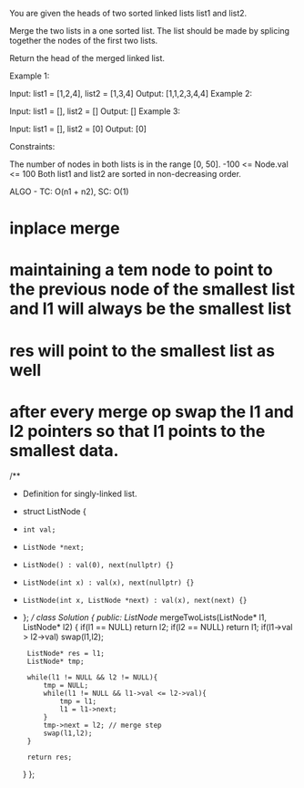 You are given the heads of two sorted linked lists list1 and list2.

Merge the two lists in a one sorted list. The list should be made by splicing together the nodes of the first two lists.

Return the head of the merged linked list.

 

Example 1:


Input: list1 = [1,2,4], list2 = [1,3,4]
Output: [1,1,2,3,4,4]
Example 2:

Input: list1 = [], list2 = []
Output: []
Example 3:

Input: list1 = [], list2 = [0]
Output: [0]
 

Constraints:

The number of nodes in both lists is in the range [0, 50].
-100 <= Node.val <= 100
Both list1 and list2 are sorted in non-decreasing order.

ALGO - TC: O(n1 + n2), SC: O(1)
# inplace merge
# maintaining a tem node to point to the previous node of the smallest list and l1 will always be the smallest list
# res will point to the smallest list as well
# after every merge op swap the l1 and l2 pointers so that l1 points to the smallest data.

/**
 * Definition for singly-linked list.
 * struct ListNode {
 *     int val;
 *     ListNode *next;
 *     ListNode() : val(0), next(nullptr) {}
 *     ListNode(int x) : val(x), next(nullptr) {}
 *     ListNode(int x, ListNode *next) : val(x), next(next) {}
 * };
 */
class Solution {
public:
    ListNode* mergeTwoLists(ListNode* l1, ListNode* l2) {
        if(l1 == NULL) return l2;
        if(l2 == NULL) return l1;
        if(l1->val > l2->val) swap(l1,l2);
        
        ListNode* res = l1;
        ListNode* tmp;
        
        while(l1 != NULL && l2 != NULL){
            tmp = NULL;
            while(l1 != NULL && l1->val <= l2->val){
                tmp = l1;
                l1 = l1->next;
            }
            tmp->next = l2; // merge step
            swap(l1,l2);
        }
        
        return res;
    }
};